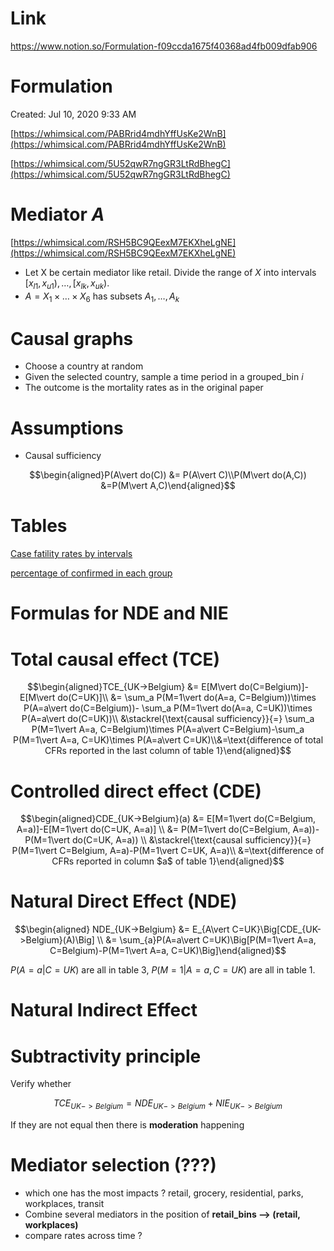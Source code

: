 # Link

https://www.notion.so/Formulation-f09ccda1675f40368ad4fb009dfab906

# Formulation

Created: Jul 10, 2020 9:33 AM

[https://whimsical.com/PABRrid4mdhYffUsKe2WnB](https://whimsical.com/PABRrid4mdhYffUsKe2WnB)

[https://whimsical.com/5U52qwR7ngGR3LtRdBhegC](https://whimsical.com/5U52qwR7ngGR3LtRdBhegC)

# Mediator $A$

[https://whimsical.com/RSH5BC9QEexM7EKXheLgNE](https://whimsical.com/RSH5BC9QEexM7EKXheLgNE)

- Let X be certain mediator like retail. Divide the range of $X$ into intervals $[x_{l1},\,x_{u1}),\,\ldots,[x_{lk},\,x_{uk})$.
- $A=X_1\times\ldots\times X_6$ has subsets $A_1,\ldots,A_k$

# Causal graphs

- Choose a country at random
- Given the selected country, sample a time period in a grouped_bin $i$
- The outcome is the mortality rates as in the original paper

# Assumptions

- Causal sufficiency

$$\begin{aligned}P(A\vert do(C)) &= P(A\vert C)\\P(M\vert do(A,C)) &=P(M\vert A,C)\end{aligned}$$

# Tables

[Case fatility rates by intervals](https://docs.google.com/spreadsheets/d/1D7kilZU6Nv_SWvKMQAZHUVDKu_4E9NJQPQdMqcG3cwU/edit?usp=drivesdk)

[percentage of confirmed in each group](https://docs.google.com/spreadsheets/d/1BDlk-PtLYiKYPmcXUm0Y8ZVUEf7uSUB-VBSqUcq2nqU/edit?usp=drivesdk)

# Formulas for NDE and NIE

# Total causal effect (TCE)

$$\begin{aligned}TCE_{UK->Belgium} &= E[M\vert do(C=Belgium)]-E[M\vert do(C=UK)]\\ &= \sum_a P(M=1\vert do(A=a, C=Belgium))\times P(A=a\vert do(C=Belgium))- \sum_a P(M=1\vert do(A=a, C=UK))\times P(A=a\vert do(C=UK))\\ &\stackrel{\text{causal sufficiency}}{=} \sum_a P(M=1\vert A=a, C=Belgium)\times P(A=a\vert C=Belgium)-\sum_a P(M=1\vert A=a, C=UK)\times P(A=a\vert C=UK)\\&=\text{difference of total CFRs reported in the last column of table 1}\end{aligned}$$

# Controlled direct effect (CDE)

$$\begin{aligned}CDE_{UK->Belgium}(a) &= E[M=1\vert do(C=Belgium, A=a)]-E[M=1\vert do(C=UK, A=a)] \\ &= P(M=1\vert do(C=Belgium, A=a))-P(M=1\vert do(C=UK, A=a)) \\ &\stackrel{\text{causal sufficiency}}{=} P(M=1\vert C=Belgium, A=a)-P(M=1\vert C=UK, A=a)\\ &=\text{difference of CFRs reported in column $a$ of table 1}\end{aligned}$$

# Natural Direct Effect (NDE)

$$\begin{aligned} NDE_{UK->Belgium} &= E_{A\vert C=UK}\Big[CDE_{UK->Belgium}(A)\Big] \\ &= \sum_{a}P(A=a\vert C=UK)\Big[P(M=1\vert A=a, C=Belgium)-P(M=1\vert A=a, C=UK)\Big]\end{aligned}$$

$P(A=a\vert C=UK)$ are all in table 3, $P(M=1\vert A=a, C=UK)$ are all in table 1.

# Natural Indirect Effect

# Subtractivity principle

Verify whether

$$TCE_{UK->Belgium}=NDE_{UK->Belgium}+NIE_{UK->Belgium}$$

If they are not equal then there is **moderation** happening

# Mediator selection (???)

- which one has the most impacts ? retail, grocery, residential, parks, workplaces, transit
- Combine several mediators in the position of **retail_bins —> (retail, workplaces)**
- compare rates across time ?